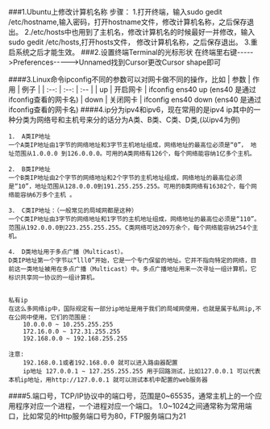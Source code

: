 ###1.Ubuntu上修改计算机名称 
	步骤：
		1.打开终端，输入sudo gedit /etc/hostname,输入密码，打开hostname文件，修改计算机名称，之后保存退出。 
		2./etc/hosts中也用到了主机名，修改计算机名的时候最好一并修改，输入sudo gedit /etc/hosts,打开hosts文件， 
		修改计算机名称，之后保存退出。 
		3.重启系统之后才能生效。 
###2.设置终端Terminal的光标形状
	在终端里右键----->Preferences----->Unnamed找到Cursor更改Cursor shape即可   

####3.Linux命令ipconfig不同的参数可以对网卡做不同的操作，比如
|	参数		|	作用		|	例子		|
|	:--:	|   :--:	|	:--	|
|	up		|	开启网卡	|	ifconfig ens40 up (ens40 是通过ifconfig查看的网卡名)
|	down	|	关闭网卡	|	ifconfig ens40 down (ens40 是通过ifconfig查看的网卡名)
####4.ip分为ipv4和ipv6，现在常用的是ipv4
    ip其中的一种分类为网络号和主机号来分的话分为A类、B类、C类、D类,(以ipv4为例)

    1． A类IP地址
    一个A类IP地址由1字节的网络地址和3字节主机地址组成，网络地址的最高位必须是“0”， 地址范围从1.0.0.0 到126.0.0.0。可用的A类网络有126个，每个网络能容纳1亿多个主机。
    
    2． B类IP地址
    一个B类IP地址由2个字节的网络地址和2个字节的主机地址组成，网络地址的最高位必须是“10”，地址范围从128.0.0.0到191.255.255.255。可用的B类网络有16382个，每个网络能容纳6万多个主机 。
    
    3． C类IP地址：（一般常见的局域网都是这种）
    一个C类IP地址由3字节的网络地址和1字节的主机地址组成，网络地址的最高位必须是“110”。范围从192.0.0.0到223.255.255.255。C类网络可达209万余个，每个网络能容纳254个主机。
    
    4． D类地址用于多点广播（Multicast）。
    D类IP地址第一个字节以“lll0”开始，它是一个专门保留的地址。它并不指向特定的网络，目前这一类地址被用在多点广播（Multicast）中。多点广播地址用来一次寻址一组计算机，它标识共享同一协议的一组计算机。
	
	
	私有ip
	在这么多网络ip中，国际规定有一部分ip地址是用于我们的局域网使用，也就是属于私网ip,不在公网中使用，它们的范围是：
		10.0.0.0 ~ 10.255.255.255
		172.16.0.0 ~ 172.31.255.255 
		192.168.0.0 ~ 192.168.255.255 
		
	注意:
		192.168.0.1或者192.168.0.0 就可以进入路由器配置
		ip地址 127.0.0.1 ~ 127.255.255.255 用于回路测试，比如127.0.0.1 可以代表本机ip地址，用http://127.0.0.1 就可以测试本机中配置的web服务器
####5.端口号，TCP/IP协议中的端口号，范围是0~65535，通常主机上的一个应用程序对应一个进程，一个进程对应一个端口。
	1.0~1024之间通常称为常用端口，比如常见的Http服务端口号为80，FTP服务端口为21
	 